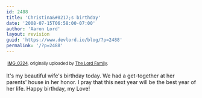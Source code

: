 ```yaml
---
id: 2488
title: 'Christina&#8217;s birthday'
date: '2008-07-15T06:58:00-07:00'
author: 'Aaron Lord'
layout: revision
guid: 'https://www.devlord.io/blog/?p=2488'
permalink: '/?p=2488'
---
```


<div style="text-align:left;padding:3px;"><a href="http://www.flickr.com/photos/thelordfamily/2670748256/" title="photo sharing"><img src="http://farm4.static.flickr.com/3216/2670748256_38d1f03846.jpg" alt="" /></a><br /><span style="font-size:.8em;margin-top:0;"><a href="http://www.flickr.com/photos/thelordfamily/2670748256/">IMG_0324</a>, originally uploaded by <a href="http://www.flickr.com/people/thelordfamily/">The Lord Family</a>.</span></div><p>It's my beautiful wife's birthday today.  We had a get-together at her parents' house in her honor.  I pray that this next year will be the best year of her life.  Happy birthday, my Love!</p><div class="blogger-post-footer"></div>